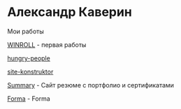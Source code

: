 # Александр Каверин
Мои работы

[WINROLL](https://alexkaverin777.github.io/winroll/ "Winroll") - первая работы 

[hungry-people](https://alexkaverin777.github.io/hungry-people/ "hungry-people")

[site-konstruktor](https://alexkaverin777.github.io/site-konstrukt/ "site-konstrukt")

[Summary](https://alexkaverin777.github.io/meSite/ "Summary") - Сайт резюме с портфолио и сертификатами 

[Forma](https://alexkaverin777.github.io/forma/ "Forma") - Forma
 



